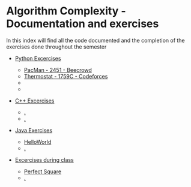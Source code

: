 # Algorithm Complexity - Documentation and exercises

In this index will find all the code documented and the completion of the exercises done throughout the semester

- [Python Excercises](https://github.com/MiguelRiosT/Algorithm-Complexity/tree/main/Python%20exercises)
  - [PacMan - 2451 - Beecrowd](https://github.com/MiguelRiosT/Algorithm-Complexity/tree/main/Python%20exercises/PacMan2451)
  - [Thermostat - 1759C - Codeforces](https://github.com/MiguelRiosT/Algorithm-Complexity/tree/main/Python%20exercises/Thermostat)
  - []()
  - []()
- [C++ Excercises](https://github.com/MiguelRiosT/Algorithm-Complexity/tree/main/Cpp%20exercises)
  - [.]()
  - [.]()
- [Java Exercises](https://github.com/MiguelRiosT/Algorithm-Complexity/tree/main/Java%20exercises/Test)
  - [HelloWorld](https://github.com/MiguelRiosT/Algorithm-Complexity/tree/main/Java%20exercises/Test/HelloWorld)
  - [.]()

- [Excercises during class](https://github.com/MiguelRiosT/Algorithm-Complexity/tree/main/Exercises%20during%20class)
  - [Perfect Square](https://github.com/MiguelRiosT/Algorithm-Complexity/tree/main/Exercises%20during%20class/Perfect%20square)
  - [.]()

